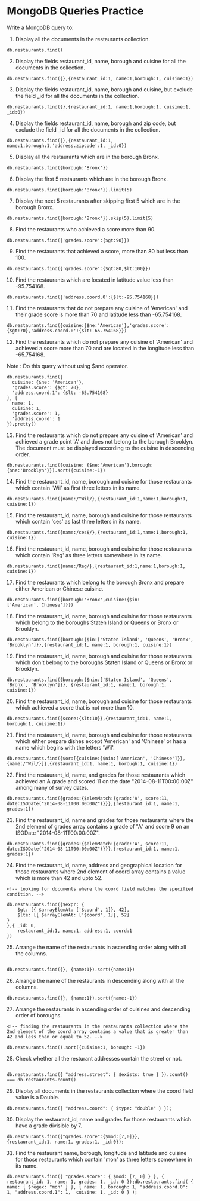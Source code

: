 # MongoDB Queries Practice

Write a MongoDB query to:

1. Display all the documents in the restaurants collection.
```
db.restaurants.find()
```

2. Display the fields restaurant_id, name, borough and cuisine for all the documents in the collection.
```
db.restaurants.find({},{restaurant_id:1, name:1,borough:1, cuisine:1})
```

3. Display the fields restaurant_id, name, borough and cuisine, but exclude the field _id for all the documents in the collection.
```
db.restaurants.find({},{restaurant_id:1, name:1,borough:1, cuisine:1, _id:0})
``` 

4. Display the fields restaurant_id, name, borough and zip code, but exclude the field _id for all the documents in the collection.
```
db.restaurants.find({},{restaurant_id:1, name:1,borough:1,'address.zipcode':1, _id:0})
``` 

5. Display all the restaurants which are in the borough Bronx.
```
db.restaurants.find({borough:'Bronx'})
```

6. Display the first 5 restaurants which are in the borough Bronx.
```
db.restaurants.find({borough:'Bronx'}).limit(5)
```

7. Display the next 5 restaurants after skipping first 5 which are in the borough Bronx.
```
db.restaurants.find({borough:'Bronx'}).skip(5).limit(5)
``` 

8. Find the restaurants who achieved a score more than 90.
```
db.restaurants.find({'grades.score':{$gt:90}})
```

9. Find the restaurants that achieved a score, more than 80 but less than 100.
```
db.restaurants.find({'grades.score':{$gt:80,$lt:100}})
```

10. Find the restaurants which are located in latitude value less than -95.754168.
```
db.restaurants.find({'address.coord.0':{$lt:-95.754168}})
```

11. Find the restaurants that do not prepare any cuisine of 'American' and their grade score is more than 70 and latitude less than -65.754168.
```
db.restaurants.find({cuisine:{$ne:'American'},'grades.score':{$gt:70},'address.coord.0':{$lt:-65.754168}})
```

12. Find the restaurants which do not prepare any cuisine of 'American' and achieved a score more than 70 and are located in the longitude less than -65.754168.

Note : Do this query without using $and operator. 
```
db.restaurants.find({
  cuisine: {$ne: 'American'},
  'grades.score': {$gt: 70},
  'address.coord.1': {$lt: -65.754168}
}, {
  name: 1,
  cuisine: 1,
  'grades.score': 1,
  'address.coord': 1
}).pretty()

```

13. Find the restaurants which do not prepare any cuisine of 'American' and achieved a grade point 'A' and does not belong to the borough Brooklyn. The document must be displayed according to the cuisine in descending order.
```
db.restaurants.find({cuisine: {$ne:'American'},borough:{$ne:'Brooklyn'}}).sort({cuisine:-1})
```

14. Find the restaurant_id, name, borough and cuisine for those restaurants which contain 'Wil' as first three letters in its name.
```
db.restaurants.find({name:/^Wil/},{restaurant_id:1,name:1,borough:1, cuisine:1})
```

15. Find the restaurant_id, name, borough and cuisine for those restaurants which contain 'ces' as last three letters in its name. 
```
db.restaurants.find({name:/ces$/},{restaurant_id:1,name:1,borough:1, cuisine:1})
```

16. Find the restaurant_id, name, borough and cuisine for those restaurants which contain 'Reg' as three letters somewhere in its name.
```
db.restaurants.find({name:/Reg/},{restaurant_id:1,name:1,borough:1, cuisine:1})
```

17. Find the restaurants which belong to the borough Bronx and prepare either American or Chinese cuisine.
```
db.restaurants.find({borough:'Bronx',cuisine:{$in:['American','Chinese']}})
``` 

18. Find the restaurant_id, name, borough and cuisine for those restaurants which belong to the boroughs Staten Island or Queens or Bronx or Brooklyn.
```
db.restaurants.find({borough:{$in:['Staten Island', 'Queens', 'Bronx', 'Brooklyn']}},{restaurant_id:1, name:1, borough:1, cuisine:1})
```

19. Find the restaurant_id, name, borough and cuisine for those restaurants which don't belong to the boroughs Staten Island or Queens or Bronx or Brooklyn.
```
db.restaurants.find({borough:{$nin:['Staten Island', 'Queens', 'Bronx', 'Brooklyn']}}, {restaurant_id:1, name:1, borough:1, cuisine:1})
```

20. Find the restaurant_id, name, borough and cuisine for those restaurants which achieved a score that is not more than 10.
```
db.restaurants.find({score:{$lt:10}},{restaurant_id:1, name:1, borough:1, cuisine:1})
```

21. Find the restaurant_id, name, borough and cuisine for those restaurants which either prepare dishes except 'American' and 'Chinese' or has a name which begins with the letters 'Wil'.
```
db.restaurants.find({$or:[{cuisine:{$nin:['American', 'Chinese']}},{name:/^Wil/}]},{restaurant_id:1, name:1, borough:1, cuisine:1})
```

22. Find the restaurant_id, name, and grades for those restaurants which achieved an A grade and scored 11 on the date "2014-08-11T00:00:00Z" among many of survey dates.
```
db.restaurants.find({grades:{$elemMatch:{grade:'A', score:11, date:ISODate("2014-08-11T00:00:00Z")}}},{restaurant_id:1, name:1, grades:1})
```

23. Find the restaurant_id, name and grades for those restaurants where the 2nd element of grades array contains a grade of "A" and score 9 on an ISODate "2014-08-11T00:00:00Z".
```
db.restaurants.find({grades:{$elemMatch:{grade:'A', score:11, date:ISODate("2014-08-11T00:00:00Z")}}},{restaurant_id:1, name:1, grades:1})
```

24. Find the restaurant_id, name, address and geographical location for those restaurants where 2nd element of coord array contains a value which is more than 42 and upto 52.
```
<!-- looking for documents where the coord field matches the specified condition. -->

db.restaurants.find({$expr: {
    $gt: [{ $arrayElemAt: ['$coord', 1]}, 42],
    $lte: [{ $arrayElemAt: ['$coord', 1]}, 52]
}
},{ _id: 0,
    restaurant_id:1, name:1, address:1, coord:1
})

```

25. Arrange the name of the restaurants in ascending order along with all the columns.
```

db.restaurants.find({}, {name:1}).sort({name:1})
```

26. Arrange the name of the restaurants in descending along with all the columns.
```
db.restaurants.find({}, {name:1}).sort({name:-1})
```

27. Arrange the restaurants in ascending order of cuisines and descending order of boroughs.
```
<!-- finding the restaurants in the restaurants collection where the 2nd element of the coord array contains a value that is greater than 42 and less than or equal to 52. -->

db.restaurants.find().sort({cuisine:1, borough: -1})
```

28. Check whether all the resturant addresses contain the street or not.
```

db.restaurants.find({ "address.street": { $exists: true } }).count() === db.restaurants.count()

```

29. Display all documents in the restaurants collection where the coord field value is a Double.
```
db.restaurants.find({ "address.coord": { $type: "double" } });

```

30. Display the restaurant_id, name and grades for those restaurants which have a grade divisible by 7.
```
db.restaurants.find({"grades.score":{$mod:[7,0]}},
{restaurant_id:1, name:1, grades:1, _id:0});

```

31. Find the restaurant name, borough, longitude and latitude and cuisine for those restaurants which contain 'mon' as three letters somewhere in its name.
```
db.restaurants.find({ "grades.score": { $mod: [7, 0] } }, { restaurant_id: 1, name: 1, grades: 1, _id: 0 });db.restaurants.find( { name: { $regex: "mon" } }, { name: 1, borough: 1, "address.coord.0": 1, "address.coord.1": 1,  cuisine: 1, _id: 0 } );

```